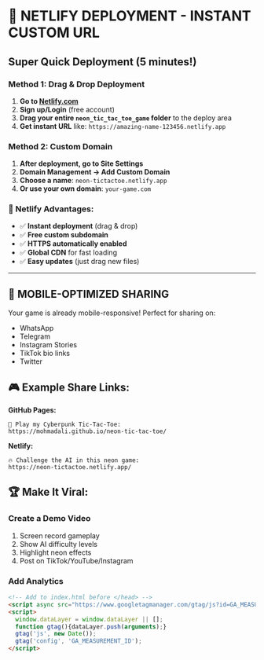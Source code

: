 # 🚀 NETLIFY DEPLOYMENT - INSTANT CUSTOM URL

## Super Quick Deployment (5 minutes!)

### Method 1: Drag & Drop Deployment

1. **Go to [Netlify.com](https://netlify.com)**
2. **Sign up/Login** (free account)
3. **Drag your entire `neon_tic_tac_toe_game` folder** to the deploy area
4. **Get instant URL** like: `https://amazing-name-123456.netlify.app`

### Method 2: Custom Domain

1. **After deployment, go to Site Settings**
2. **Domain Management → Add Custom Domain**
3. **Choose a name**: `neon-tictactoe.netlify.app`
4. **Or use your own domain**: `your-game.com`

### 🎯 Netlify Advantages:
- ✅ **Instant deployment** (drag & drop)
- ✅ **Free custom subdomain**
- ✅ **HTTPS automatically enabled**
- ✅ **Global CDN** for fast loading
- ✅ **Easy updates** (just drag new files)

---

## 📱 MOBILE-OPTIMIZED SHARING

Your game is already mobile-responsive! Perfect for sharing on:
- WhatsApp
- Telegram
- Instagram Stories
- TikTok bio links
- Twitter

## 🎮 Example Share Links:

**GitHub Pages:**
```
🌟 Play my Cyberpunk Tic-Tac-Toe: 
https://mohmadali.github.io/neon-tic-tac-toe/
```

**Netlify:**
```
🔥 Challenge the AI in this neon game:
https://neon-tictactoe.netlify.app/
```

## 🏆 Make It Viral:

### Create a Demo Video
1. Screen record gameplay
2. Show AI difficulty levels
3. Highlight neon effects
4. Post on TikTok/YouTube/Instagram

### Add Analytics
```html
<!-- Add to index.html before </head> -->
<script async src="https://www.googletagmanager.com/gtag/js?id=GA_MEASUREMENT_ID"></script>
<script>
  window.dataLayer = window.dataLayer || [];
  function gtag(){dataLayer.push(arguments);}
  gtag('js', new Date());
  gtag('config', 'GA_MEASUREMENT_ID');
</script>
```